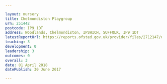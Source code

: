 ```yaml
---

layout: nursery
title: Chelmondiston Playgroup
urn: 251442
postcode: IP9 1DT
address: Woodlands, Chelmondiston, IPSWICH, SUFFOLK, IP9 1DT
latestReportUrl: https://reports.ofsted.gov.uk/provider/files/2712147/urn/251442.pdf
teaching: 3
development: 0
leadership: 3
outcomes: 0
overall: 3
date: 01 April 2018 
datePublish: 30 June 2017

---
```

